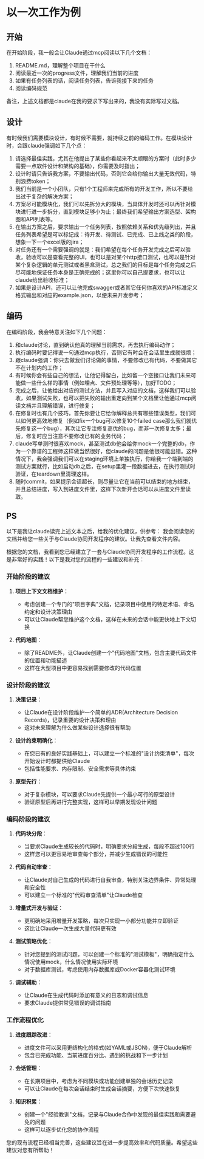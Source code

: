 # 以一次工作为例

## 开始
在开始阶段，我一般会让Claude通过mcp阅读以下几个文档：
1. README.md，理解整个项目在干什么
2. 阅读最近一次的progress文件，理解我们当前的进度
3. 如果有任务列表的话，阅读任务列表，告诉我接下来的任务
4. 阅读编码规范

备注，上述文档都是claude在我的要求下写出来的，我没有实际写过文档。

## 设计
有时候我们需要模块设计，有时候不需要，就持续之前的编码工作。在模块设计时，会跟claude强调如下几个点：
1. 请选择最佳实践，尤其在他提出了某些你看起来不太顺眼的方案时（此时多少需要一点软件设计和架构的基础），你需要及时指出；
2. 设计时请只告诉我方案，不要输出代码，否则它会给你输出大量无效代码，特别浪费token；
3. 我们当前是一个小团队，只有1个工程师来完成所有的开发工作，所以不要给出过于复杂的解决方案；
4. 方案尽可能模块化，我们可以先拆分大的模块，当具体开发时还可以再针对模块进行进一步拆分，直到模块足够小为止；最终我们希望输出方案选型、架构图和API列表等。
5. 在输出方案之后，要求输出一个任务列表，按照依赖关系和优先级列出，并且任务列表希望是可以标记成：待开发、待测试、已完成、已上线之类的阶段，想象一下一个excel版的jira；
6. 对任务还有一个需要强调的就是：我们希望在每个任务开发完成之后可以验收，验收可以是查看完整的UI，也可以是对某个http接口测试，也可以是针对某个复杂逻辑的单元测试或者黑盒测试，总之我们的目标是每个任务完成之后尽可能地保证任务本身是正确完成的；这里你可以自己提要求，也可以让claude给出验收标准；
7. 如果是设计API，还可以让他完成swagger或者其它任何你喜欢的API标准定义格式输出和对应的example.json，以便未来开发参考； 

## 编码
在编码阶段，我会特意关注如下几个问题：
1. 和claude讨论，直到确认他真的理解当前需求，再去执行编码动作；
2. 执行编码时要记得说一句通过mcp执行，否则它有时会在会话里生成就很烦；
3. 跟claude强调：你只去做我们讨论做的事情，不要修改已有代码，不要做其它不在计划内的工作；
4. 有时候你会有些自己的想法，让他记得留白，比如留一个空接口让我们未来可能做一些什么样的事情（例如埋点、文件预处理等等），加好TODO；
5. 完成之后，让他给出对应的测试方法，并且写入对应的文档，这样我们可以验收，如果测试失败，也可以把失败的输出重定向到某个文档里让他通过mcp阅读文档并且理解错误，进行修复；
6. 在修复时也有几个技巧，首先你要让它给你解释总共有哪些错误类型，我们可以如何更高效地修复（例如fix一个bug可以修复10个failed case那么我们就优先修复这一个bug），其次让它专注修复高优的bug，而非一次修复太多；最后，修复时应当注意不要修改已有的业务代码；
7. claude写单测时很喜欢mock，甚至测试db他会给你mock一个完整的db，作为一个靠谱的工程师这样做当然很好，但claude的问题是他很可能出错。这种情况下，我会强调我们可以在staging环境上单独执行，你给我一个端到端的测试方案就行，比如启动db之后，在setup里灌一段数据进去，在执行测试时验证，在teardown里清理这样。
8. 随时commit，如果提示会话超长，则尽量让它在当前可以结束的地方结束，并且总结进度，写入到进度文件里，这样下次新开会话可以从进度文件里读取。


## PS
以下是我让claude读完上述文本之后，给我的优化建议，供参考：
我会阅读您的文档并给您一些关于与Claude协同开发程序的建议。让我先查看文件内容。

根据您的文档，我看到您已经建立了一套与Claude协同开发程序的工作流程。这是非常好的实践！以下是我对您的流程的一些建议和补充：

### 开始阶段的建议

1. **项目上下文文档维护**：
   - 考虑创建一个专门的"项目字典"文档，记录项目中使用的特定术语、命名约定和设计决策理由
   - 可以让Claude帮您维护这个文档，这样在未来的会话中能更快地上下文切换

2. **代码地图**：
   - 除了README外，让Claude创建一个"代码地图"文档，包含主要代码文件的位置和功能描述
   - 这样在大型项目中更容易找到需要修改的代码位置

### 设计阶段的建议

1. **决策记录**：
   - 让Claude在设计阶段维护一个简单的ADR(Architecture Decision Records)，记录重要的设计决策和理由
   - 这对未来理解为什么做某些设计选择很有帮助

2. **设计约束明确化**：
   - 在您已有的良好实践基础上，可以建立一个标准的"设计约束清单"，每次开始设计时都提供给Claude
   - 包括性能要求、内存限制、安全需求等具体约束

3. **原型先行**：
   - 对于复杂模块，可以要求Claude先提供一个最小可行的原型设计
   - 验证原型后再进行完整实现，这样可以早期发现设计问题

### 编码阶段的建议

1. **代码块分段**：
   - 当要求Claude生成较长的代码时，明确要求分段生成，每段不超过100行
   - 这样您可以更容易地审查每个部分，并减少生成错误的可能性

2. **代码自动审查**：
   - 让Claude对自己生成的代码进行自我审查，特别关注边界条件、异常处理和安全性
   - 可以建立一个标准的"代码审查清单"让Claude检查

3. **增量式开发与验证**：
   - 更明确地采用增量开发策略，每次只实现一小部分功能并立即验证
   - 这比让Claude一次生成大量代码更有效

4. **测试策略优化**：
   - 针对您提到的测试问题，可以创建一个标准的"测试模板"，明确指定什么情况使用mock，什么情况使用实际环境
   - 对于数据库测试，考虑使用内存数据库或Docker容器化测试环境

5. **调试辅助**：
   - 让Claude在生成代码时添加有意义的日志和调试信息
   - 要求Claude提供常见错误的调试指南

### 工作流程优化

1. **进度跟踪改进**：
   - 进度文件可以采用更结构化的格式(如YAML或JSON)，便于Claude解析
   - 包含已完成功能、当前进度百分比、遇到的挑战和下一步计划

2. **会话管理**：
   - 在长期项目中，考虑为不同模块或功能创建单独的会话历史记录
   - 可以让Claude在每次会话结束时生成会话摘要，方便下次快速恢复

3. **知识积累**：
   - 创建一个"经验教训"文档，记录与Claude合作中发现的最佳实践和需要避免的问题
   - 这样可以逐步优化您的协作流程

您的现有流程已经相当完善，这些建议旨在进一步提高效率和代码质量。希望这些建议对您有所帮助！